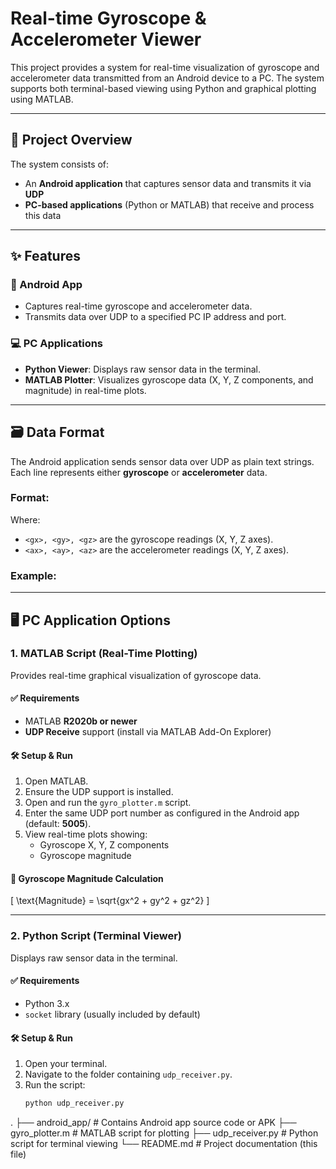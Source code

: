 # Real-time Gyroscope & Accelerometer Viewer

This project provides a system for real-time visualization of gyroscope and accelerometer data transmitted from an Android device to a PC. The system supports both terminal-based viewing using Python and graphical plotting using MATLAB.

---

## 📘 Project Overview

The system consists of:
- An **Android application** that captures sensor data and transmits it via **UDP**
- **PC-based applications** (Python or MATLAB) that receive and process this data

---

## ✨ Features

### 📱 Android App
- Captures real-time gyroscope and accelerometer data.
- Transmits data over UDP to a specified PC IP address and port.

### 💻 PC Applications
- **Python Viewer**: Displays raw sensor data in the terminal.
- **MATLAB Plotter**: Visualizes gyroscope data (X, Y, Z components, and magnitude) in real-time plots.

---

## 🗃️ Data Format

The Android application sends sensor data over UDP as plain text strings.  
Each line represents either **gyroscope** or **accelerometer** data.

### Format:

Where:
- `<gx>, <gy>, <gz>` are the gyroscope readings (X, Y, Z axes).
- `<ax>, <ay>, <az>` are the accelerometer readings (X, Y, Z axes).

### Example:

---

## 🖥️ PC Application Options

### 1. MATLAB Script (Real-Time Plotting)

Provides real-time graphical visualization of gyroscope data.

#### ✅ Requirements
- MATLAB **R2020b or newer**
- **UDP Receive** support (install via MATLAB Add-On Explorer)

#### 🛠️ Setup & Run
1. Open MATLAB.
2. Ensure the UDP support is installed.
3. Open and run the `gyro_plotter.m` script.
4. Enter the same UDP port number as configured in the Android app (default: **5005**).
5. View real-time plots showing:
   - Gyroscope X, Y, Z components
   - Gyroscope magnitude

#### 🧮 Gyroscope Magnitude Calculation
\[
\text{Magnitude} = \sqrt{gx^2 + gy^2 + gz^2}
\]

---

### 2. Python Script (Terminal Viewer)

Displays raw sensor data in the terminal.

#### ✅ Requirements
- Python 3.x
- `socket` library (usually included by default)

#### 🛠️ Setup & Run
1. Open your terminal.
2. Navigate to the folder containing `udp_receiver.py`.
3. Run the script:
   ```bash
   python udp_receiver.py
.
├── android_app/           # Contains Android app source code or APK
├── gyro_plotter.m         # MATLAB script for plotting
├── udp_receiver.py        # Python script for terminal viewing
└── README.md              # Project documentation (this file)


